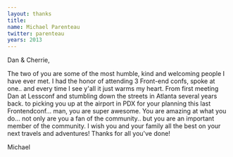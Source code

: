 ```yaml
---
layout: thanks
title:
name: Michael Parenteau
twitter: parenteau
years: 2013
---
```


Dan & Cherrie,

The two of you are some of the most humble, kind and welcoming people I have ever met. I had the honor of attending 3 Front-end confs, spoke at one.. and every time I see y'all it just warms my heart. From first meeting Dan at Lessconf and stumbling down the streets in Atlanta several years back. to picking you up at the airport in PDX for your planning this last Frontendconf… man, you are super awesome. You are amazing at what you do… not only are you a fan of the community.. but you are an important member of the community. I wish you and your family all the best on your next travels and adventures! Thanks for all you've done!

Michael
